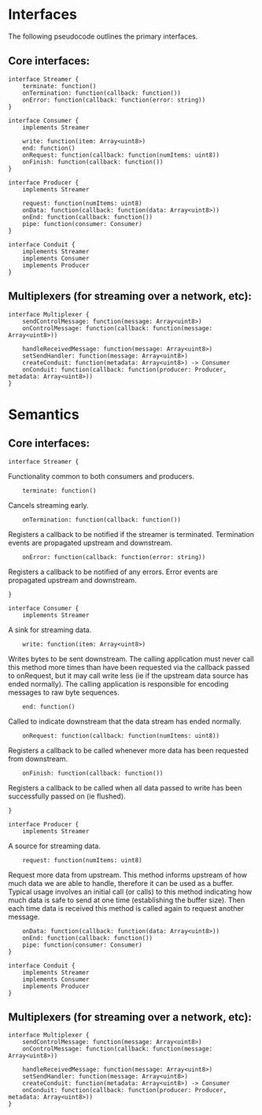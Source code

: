 # Interfaces

The following pseudocode outlines the primary interfaces.

## Core interfaces:

```
interface Streamer {
    terminate: function()
    onTermination: function(callback: function())
    onError: function(callback: function(error: string))
}

interface Consumer {
    implements Streamer

    write: function(item: Array<uint8>)
    end: function()
    onRequest: function(callback: function(numItems: uint8))
    onFinish: function(callback: function())
}

interface Producer {
    implements Streamer

    request: function(numItems: uint8)
    onData: function(callback: function(data: Array<uint8>))
    onEnd: function(callback: function())
    pipe: function(consumer: Consumer)
}

interface Conduit {
    implements Streamer
    implements Consumer
    implements Producer
}
```

## Multiplexers (for streaming over a network, etc):

```
interface Multiplexer {
    sendControlMessage: function(message: Array<uint8>)
    onControlMessage: function(callback: function(message: Array<uint8>))

    handleReceivedMessage: function(message: Array<uint8>)
    setSendHandler: function(message: Array<uint8>)
    createConduit: function(metadata: Array<uint8>) -> Consumer
    onConduit: function(callback: function(producer: Producer, metadata: Array<uint8>))
}
```


# Semantics

## Core interfaces:

```
interface Streamer {
```

Functionality common to both consumers and producers.


```
    terminate: function()
```

Cancels streaming early.


```
    onTermination: function(callback: function())
```

Registers a callback to be notified if the streamer is terminated. Termination
events are propagated upstream and downstream.


```
    onError: function(callback: function(error: string))
```

Registers a callback to be notified of any errors. Error events are propagated
upstream and downstream.

```
}
```

```
interface Consumer {
    implements Streamer
```

A sink for streaming data.

```
    write: function(item: Array<uint8>)
```

Writes bytes to be sent downstream. The calling application must never call
this method more times than have been requested via the callback passed to
onRequest, but it may call write less (ie if the upstream data source has ended
normally). The calling application is responsible for encoding messages to raw
byte sequences.

```
    end: function()
```

Called to indicate downstream that the data stream has ended normally.

```
    onRequest: function(callback: function(numItems: uint8))
```

Registers a callback to be called whenever more data has been requested from
downstream.

```
    onFinish: function(callback: function())
```

Registers a callback to be called when all data passed to write has been
successfully passed on (ie flushed).
```
}
```

```
interface Producer {
    implements Streamer
```

A source for streaming data.

```
    request: function(numItems: uint8)
```

Request more data from upstream. This method informs upstream of how much
data we are able to handle, therefore it can be used as a buffer. Typical
usage involves an initial call (or calls) to this method indicating how much
data is safe to send at one time (establishing the buffer size). Then each
time data is received this method is called again to request another message.

```
    onData: function(callback: function(data: Array<uint8>))
    onEnd: function(callback: function())
    pipe: function(consumer: Consumer)
}

interface Conduit {
    implements Streamer
    implements Consumer
    implements Producer
}
```

## Multiplexers (for streaming over a network, etc):

```
interface Multiplexer {
    sendControlMessage: function(message: Array<uint8>)
    onControlMessage: function(callback: function(message: Array<uint8>))

    handleReceivedMessage: function(message: Array<uint8>)
    setSendHandler: function(message: Array<uint8>)
    createConduit: function(metadata: Array<uint8>) -> Consumer
    onConduit: function(callback: function(producer: Producer, metadata: Array<uint8>))
}
```
